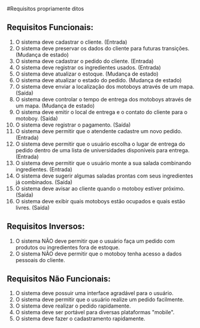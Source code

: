 #Requisitos propriamente ditos


Requisitos Funcionais:
--
1.  O sistema deve cadastrar o cliente. (Entrada)
2.  O sistema deve preservar os dados do cliente para futuras transições. (Mudança de estado)
3.  O sistema deve cadastrar o pedido do cliente. (Entrada)
4.  O sistema deve registrar os ingredientes usados. (Entrada)
5.  O sistema deve atualizar o estoque. (Mudança de estado)
6.  O sistema deve atualizar o estado do pedido. (Mudança de estado)
7.  O sistema deve enviar a localização dos motoboys através de um mapa. (Saída)
8.  O sistema deve controlar o tempo de entrega dos motoboys através de um mapa. (Mudança de estado)
9.  O sistema deve emitir o local de entrega e o contato do cliente para o motoboy. (Saída)
10.  O sistema deve registrar o pagamento. (Saída)
11. O sistema deve permitir que o atendente cadastre um novo pedido. (Entrada)
12. O sistema deve permitir que o usuário escolha o lugar de entrega do pedido dentro de uma lista de universidades disponíveis para entrega. (Entrada)
13. O sistema deve permitir que o usuário monte a sua salada combinando ingredientes. (Entrada)
14. O sistema deve sugerir algumas saladas prontas com seus ingredientes já combinados. (Saída)
15. O sistema deve avisar ao cliente quando o motoboy estiver próximo. (Saída)
16. O sistema deve exibir quais motoboys estão ocupados e quais estão livres. (Saída)


Requisitos Inversos:
--
1.  O sistema NÃO deve permitir que o usuário faça um pedido com produtos ou ingredientes fora de estoque.
2.  O sistema NÃO deve permitir que o motoboy tenha acesso a dados pessoais do cliente.

Requisitos Não Funcionais:
--
1.  O sistema deve possuir uma interface agradável para o usuário.
2.  O sistema deve permitir que o usuário realize um pedido facilmente.
3.  O sistema deve realizar o pedido rapidamente.
4.  O sistema deve ser portável para diversas plataformas "mobile". 
5.  O sistema deve fazer o cadastramento rapidamente. 
